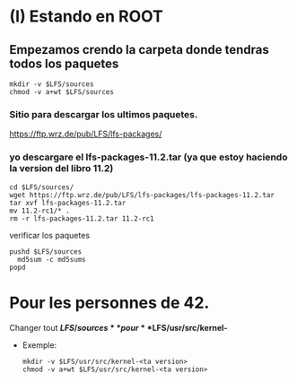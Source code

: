 # (I) Estando en ROOT
## Empezamos crendo la carpeta donde tendras todos los paquetes
```
mkdir -v $LFS/sources
chmod -v a+wt $LFS/sources
```
### Sitio para descargar los ultimos paquetes.
https://ftp.wrz.de/pub/LFS/lfs-packages/

### yo descargare el lfs-packages-11.2.tar (ya que estoy haciendo la version del libro 11.2)
```
cd $LFS/sources/
wget https://ftp.wrz.de/pub/LFS/lfs-packages/lfs-packages-11.2.tar
tar xvf lfs-packages-11.2.tar
mv 11.2-rc1/* .
rm -r lfs-packages-11.2.tar 11.2-rc1
```
verificar los paquetes
```
pushd $LFS/sources
  md5sum -c md5sums
popd
```

# Pour les personnes de 42.
Changer tout **$LFS/sources** pour **$LFS/usr/src/kernel-<ta version>** 
* Exemple:
  ```
  mkdir -v $LFS/usr/src/kernel-<ta version>
  chmod -v a+wt $LFS/usr/src/kernel-<ta version>
  ```
